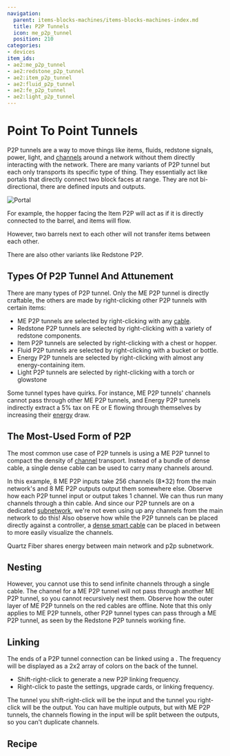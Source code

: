 ```yaml
---
navigation:
  parent: items-blocks-machines/items-blocks-machines-index.md
  title: P2P Tunnels
  icon: me_p2p_tunnel
  position: 210
categories:
- devices
item_ids:
- ae2:me_p2p_tunnel
- ae2:redstone_p2p_tunnel
- ae2:item_p2p_tunnel
- ae2:fluid_p2p_tunnel
- ae2:fe_p2p_tunnel
- ae2:light_p2p_tunnel
---
```


# Point To Point Tunnels

<GameScene zoom="6" background="transparent">
  <ImportStructure src="../assets/assemblies/p2p_tunnels.snbt" />
  <IsometricCamera yaw="195" pitch="30" />
</GameScene>

P2P tunnels are a way to move things like items, fluids, redstone signals, power, light, and [channels](../ae2-mechanics/channels.md)
around a network without them directly interacting with the network. There are many variants of P2P tunnel but each
only transports its specific type of thing. They essentially act like portals that directly connect
two block faces at range. They are not bi-directional, there are defined inputs and outputs.

![Portal](../assets/assemblies/p2p_portal.png)

For example, the hopper facing the Item P2P will act as if it is directly connected to the barrel, and items will flow.

<GameScene zoom="4" background="transparent">
  <ImportStructure src="../assets/assemblies/p2p_hopper_barrel.snbt" />
  <IsometricCamera yaw="195" pitch="30" />
</GameScene>

However, two barrels next to each other will not transfer items between each other.

<GameScene zoom="4" background="transparent">
  <ImportStructure src="../assets/assemblies/p2p_barrel_barrel.snbt" />
  <IsometricCamera yaw="195" pitch="30" />
</GameScene>

There are also other variants like Redstone P2P.

<GameScene zoom="4" background="transparent">
  <ImportStructure src="../assets/assemblies/p2p_redstone.snbt" />
  <IsometricCamera yaw="195" pitch="30" />
</GameScene>

## Types Of P2P Tunnel And Attunement

<GameScene zoom="6" background="transparent">
  <ImportStructure src="../assets/assemblies/p2p_tunnels.snbt" />
  <IsometricCamera yaw="180" pitch="90" />
</GameScene>

There are many types of P2P tunnel. Only the ME P2P tunnel is directly craftable, the others are made by right-clicking other
P2P tunnels with certain items:
- ME P2P tunnels are selected by right-clicking with any [cable](../items-blocks-machines/cables.md).
- Redstone P2P tunnels are selected by right-clicking with a variety of redstone components.
- Item P2P tunnels are selected by right-clicking with a chest or hopper.
- Fluid P2P tunnels are selected by right-clicking with a bucket or bottle.
- Energy P2P tunnels are selected by right-clicking with almost any energy-containing item.
- Light P2P tunnels are selected by right-clicking with a torch or glowstone

Some tunnel types have quirks. For instance, ME P2P tunnels' channels cannot pass through other ME P2P tunnels, and
Energy P2P tunnels indirectly extract a 5% tax on FE or E flowing through themselves by increasing their
[energy](../ae2-mechanics/energy.md) draw.

## The Most-Used Form of P2P

The most common use case of P2P tunnels is using a ME P2P tunnel to compact the density of [channel](../ae2-mechanics/channels.md) transport.
Instead of a bundle of dense cable, a single dense cable can be used to carry many channels around.

In this example, 8 ME P2P inputs take 256 channels (8*32) from the main network's <ItemLink id="controller" /> and 8 ME P2P outputs 
output them somewhere else. Observe how each P2P tunnel input or output takes 1 channel. We can thus run many channels 
through a thin cable. And since our P2P tunnels are on a dedicated [subnetwork](../ae2-mechanics/subnetworks.md), we're not
even using up any channels from the main network to do this! Also observe how while the P2P tunnels can be placed directly
against a controller, a [dense smart cable](../items-blocks-machines/cables.md#smart-cable) can be placed in between to more easily visualize the channels.

<GameScene zoom="4" interactive={true}>
  <ImportStructure src="../assets/assemblies/p2p_compact_channels.snbt" />

  <BoxAnnotation color="#dddddd" min="1.3 1.3 6.3" max="2 2.7 6.7">
        Quartz Fiber shares energy between main network and p2p subnetwork.
  </BoxAnnotation>

  <IsometricCamera yaw="225" pitch="30" />
</GameScene>

## Nesting

However, you cannot use this to send infinite channels through a single cable. The channel for a ME P2P tunnel will not
pass through another ME P2P tunnel, so you cannot recursively nest them. Observe how the outer layer of ME P2P tunnels
on the red cables are offline. Note that this only applies to ME P2P tunnels, other P2P tunnel types can pass through a ME P2P tunnel,
as seen by the Redstone P2P tunnels working fine.

<GameScene zoom="4" background="transparent">
  <ImportStructure src="../assets/assemblies/p2p_nesting.snbt" />
  <IsometricCamera yaw="225" pitch="30" />
</GameScene>

## Linking

<GameScene zoom="6" background="transparent">
  <ImportStructure src="../assets/assemblies/p2p_linking_frequency.snbt" />
  <IsometricCamera yaw="195" pitch="30" />
</GameScene>

The ends of a P2P tunnel connection can be linked using a <ItemLink id="memory_card" />. The frequency will be displayed
as a 2x2 array of colors on the back of the tunnel.
- Shift-right-click to generate a new P2P linking frequency.
- Right-click to paste the settings, upgrade cards, or linking frequency.

The tunnel you shift-right-click will be the input and the tunnel you right-click will be the output. You can have multiple outputs,
but with ME P2P tunnels, the channels flowing in the input will be split between the outputs, so you can't duplicate channels.

## Recipe

<RecipeFor id="me_p2p_tunnel" />